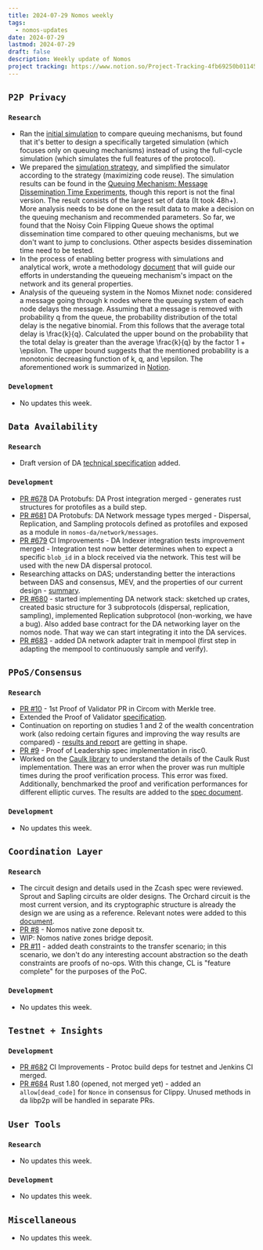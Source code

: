 ```yaml
---
title: 2024-07-29 Nomos weekly
tags:
  - nomos-updates
date: 2024-07-29
lastmod: 2024-07-29
draft: false
description: Weekly update of Nomos
project tracking: https://www.notion.so/Project-Tracking-4fb69250b0114573a71c57882165eec3
---
```

## `P2P Privacy`

### `Research`

- Ran the [initial simulation](https://www.notion.so/DEPRECATED-Queuing-Mechanism-Comparison-8cad882fadc5431f95e38d45825ed41b?pvs=4) to compare queuing mechanisms, but found that it's better to design a specifically targeted simulation (which focuses only on queuing mechanisms) instead of using the full-cycle simulation (which simulates the full features of the protocol).
- We prepared the [simulation strategy](https://www.notion.so/Nomos-Mix-Queueing-Mechanism-Experimentation-Methodology-d629af5a2d43473c9ec9ba191f6d904d?pvs=4), and simplified the simulator according to the strategy (maximizing code reuse). The simulation results can be found in the [Queuing Mechanism: Message Dissemination Time Experiments](https://www.notion.so/Queuing-Mechanism-Message-Dissemination-Time-Experiments-076335ac85fe4f30959bb2995cd3ac20?pvs=4), though this report is not the final version. The result consists of the largest set of data (It took 48h+). More analysis needs to be done on the result data to make a decision on the queuing mechanism and recommended parameters. So far, we found that the Noisy Coin Flipping Queue shows the optimal dissemination time compared to other queuing mechanisms, but we don't want to jump to conclusions. Other aspects besides dissemination time need to be tested.
- In the process of enabling better progress with simulations and analytical work, wrote a methodology [document](https://www.notion.so/Nomos-Mix-Queueing-Mechanism-Experimentation-Methodology-d629af5a2d43473c9ec9ba191f6d904d?d=ca68dcc24ba64f608126870f6079c809#3e26a04da87a447f9c1c774f9a326ac2) that will guide our efforts in understanding the queueing mechanism's impact on the network and its general properties.
- Analysis of the queueing system in the Nomos Mixnet node: considered a message going through k nodes where the queuing system of each node delays the message. Assuming that a message is removed with probability q from the queue, the probability distribution of the total delay is the negative binomial. From this follows that the average total delay is \frac{k}{q}​. Calculated the upper bound on the probability that the total delay is greater than the average \frac{k}{q} by the factor 1 + \epsilon. The upper bound suggests that the mentioned probability is a monotonic decreasing function of k, q, and \epsilon. The aforementioned work is summarized in [Notion](https://www.notion.so/Analysis-of-the-Nomos-Mixnet-Anonymous-Communication-AC-System-c97d73a7b8894cf7830e8345f0cc37a4?pvs=4#77b9f7d7aab14b689ea8117e509c51a6).

### `Development`

- No updates this week.

## `Data Availability`

### `Research`

- Draft version of DA [technical specification](https://www.notion.so/DA-Technical-Specification-c6664294d630470ba20aefb21a218f8c?d=fcf77e324acb48388b306c1701526cd6#f99988582bc74e08a50bb17b380b9b87) added.

### `Development`

- [PR #678](https://github.com/logos-co/nomos-node/pull/678) DA Protobufs: DA Prost integration merged - generates rust structures for protofiles as a build step.
- [PR #681](https://github.com/logos-co/nomos-node/pull/681) DA Protobufs: DA Network message types merged - Dispersal, Replication, and Sampling protocols defined as protofiles and exposed as a module in `nomos-da/network/messages`.
- [PR #679](https://github.com/logos-co/nomos-node/pull/679) CI Improvements - DA Indexer integration tests improvement merged - Integration test now better determines when to expect a specific `blob_id` in a block received via the network. This test will be used with the new DA dispersal protocol.
- Researching attacks on DAS; understanding better the interactions between DAS and consensus, MEV, and the properties of our current design - [summary](https://www.notion.so/DAS-Fork-choice-31b1d709c95a457c9400ace689f1d649).
- [PR #680](https://github.com/logos-co/nomos-node/pull/680) - started implementing DA network stack: sketched up crates, created basic structure for 3 subprotocols (dispersal, replication, sampling), implemented Replication subprotocol (non-working, we have a bug). Also added base contract for the DA networking layer on the nomos node. That way we can start integrating it into the DA services.
- [PR #683](https://github.com/logos-co/nomos-node/pull/683) - added DA network adapter trait in mempool (first step in adapting the mempool to continuously sample and verify).

## `PPoS/Consensus`

### `Research`

- [PR #10](https://github.com/logos-co/nomos-pocs/pull/10) - 1st Proof of Validator PR in Circom with Merkle tree.
- Extended the Proof of Validator [specification](https://www.notion.so/Proof-of-Leadership-Specifications-894a869ea4e4484c8a3b6af9bdb89443).
- Continuation on reporting on studies 1 and 2 of the wealth concentration work (also redoing certain figures and improving the way results are compared) - [results and report](https://www.notion.so/Does-Crypsinous-Leader-Election-Function-lead-to-wealth-concentration-in-PoS-b81f07a791b745438443f51f00ac258f?pvs=4#1df422f6cc204cb8b362f41cda260b8b) are getting in shape.
- [PR #9](https://github.com/logos-co/nomos-pocs/pull/9) - Proof of Leadership spec implementation in risc0.
- Worked on the [Caulk library](https://github.com/caulk-crypto/caulk/tree/main)  to understand the details of the Caulk Rust implementation. There was an error when the prover was run multiple times during the proof verification process. This error was fixed. Additionally, benchmarked the proof and verification performances for different elliptic curves. The results are added to the [spec document](https://www.notion.so/Proof-of-Validator-Specification-5cd02f594d4d4a66be5e9f1ebf95d7d8).

### `Development`

- No updates this week.

## `Coordination Layer`

### `Research`

- The circuit design and details used in the Zcash spec were reviewed. Sprout and Sapling circuits are older designs. The Orchard circuit is the most current version, and its cryptographic structure is already the design we are using as a reference. Relevant notes were added to this [document](https://www.notion.so/ZCash-Circuit-Design-2c1f31a465dc44b884bfef20bfb1508f).
- [PR #8](https://github.com/logos-co/nomos-pocs/pull/8) - Nomos native zone deposit tx.
- WIP: Nomos native zones bridge deposit.
- [PR #11](https://github.com/logos-co/nomos-pocs/pull/11) - added death constraints to the transfer scenario; in this scenario, we don't do any interesting account abstraction so the death constraints are proofs of no-ops. With this change, CL is "feature complete" for the purposes of the PoC.

### `Development`

- No updates this week.

## `Testnet + Insights`

### `Development`

- [PR #682](https://github.com/logos-co/nomos-node/pull/682) CI Improvements - Protoc build deps for testnet and Jenkins CI merged.
- [PR #684](https://github.com/logos-co/nomos-node/pull/684) Rust 1.80 (opened, not merged yet) - added an `allow[dead_code]` for `Nonce` in consensus for Clippy. Unused methods in da libp2p will be handled in separate PRs.

## `User Tools`

### `Research`

- No updates this week.

### `Development`

- No updates this week.

## `Miscellaneous`

- No updates this week.
